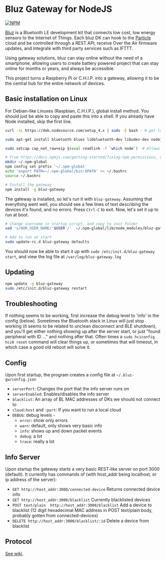 # Bluz Gateway for NodeJS
[![NPM](https://nodei.co/npm/bluz-gateway.png?downloads=true&downloadRank=true&stars=true)](https://nodei.co/npm/bluz-gateway/)

[Bluz](http://bluz.io/) is a Bluetooth LE development kit that connects low cost, low energy sensors to the Internet of Things. Each bluz DK can hook to the [Particle](https://www.particle.io/) cloud and be controlled through a REST API, receive Over the Air firmware updates, and integrate with third party services such as IFTTT. 

Using gateway solutions, bluz can stay online without the need of a smartphone, allowing users to create battery powered project that can stay online for months or years, and always be accessible. 

This project turns a Raspberry Pi or C.H.I.P. into a gateway, allowing it to be the central hub for the entire network of devices. 

## Basic installation on Linux
For Debian-like Linuxes (Raspbian, C.H.I.P.), global install method.  You should just be able to copy and paste this into a shell.  If you already have Node installed, skip the first line.

```bash
curl -sL https://deb.nodesource.com/setup_4.x | sudo -E bash - # get latest nodejs

sudo apt-get install bluetooth bluez libbluetooth-dev libudev-dev nodejs  # dependencies

sudo setcap cap_net_raw+eip $(eval readlink -f `which node`)  # Allows us to use without root access

# From https://docs.npmjs.com/getting-started/fixing-npm-permissions, we want to set the global npm install directory to be in our user directory, so we don't need to use root permissions
mkdir ~/.npm-global
npm config set prefix '~/.npm-global'
echo 'export PATH=~/.npm-global/bin:$PATH' >> ~/.bashrc
source ~/.bashrc

# Install the gateway
npm install -g bluz-gateway
```

The gateway is installed, so let's run it with `bluz-gateway`.  Assuming that everything went well, you should see a few lines of text describing the devices it's found, and no errors. Press `Ctrl-C` to exit. Now, let's set it up to run at boot.

```bash
# Change username in startup script, and copy to init folder
sed 's/OUR_USER_NAME/'$USER'/'  ~/.npm-global/lib/node_modules/bluz-gateway/example/init-script/bluz-gateway | sudo tee /etc/init.d/bluz-gateway

# Add to run at start
sudo update-rc.d bluz-gateway defaults
```
You should now be able to start it up with `sudo /etc/init.d/bluz-gateway start`, and view the log file at `/var/log/bluz-gateway.log`

## Updating
```bash
npm update -g bluz-gateway
sudo /etc/init.d/bluz-gateway restart
```


## Troubleshooting
If nothing seems to be working, first increase the debug level to 'info' in the config (below).  Sometimes the Bluetooth stack in Linux will just stop working (it seems to be related to unclean disconnect and BLE shutdown), and you'll get either nothing showing up after the server start, or just "found peripheral with ID ..." and nothing after that.  Often times a `sudo hciconfig hci0 reset` command will clear things up, or sometimes that will timeout, in which case a good old reboot will solve it.
## Config
Upon first startup, the program creates a config file at `~/.bluz-gw/config.json`

 - `serverPort`: Changes the port that the info server runs on
 - `serverEnabled`: Enables/disables the info server
 - `blacklist`: An array of BL MAC addresses of DKs we should not connect to
 - `cloud:host` and `:port`: If you want to run a local cloud
 - `DEBUG`: debug levels -
	 - `error`: show only errors
	 - `warn`: default, only shows very basic info
	 - `info`: shows up and down packet events
	 - `debug`: a lot
	 - `trace`: really a lot

## Info Server
Upon startup the gateway starts a very basic REST-like server on port 3000 (default).  It currently has commands of (with host_addr being localhost, or ip address of the server):

 - `GET http://host_addr:3000/connected-device` Returns connected device info
 - `GET http://host_addr:3000/blacklist` Currently blacklisted devices
 - `POST text/plain  http://host_addr:3000/blacklist` Add a device to blacklist (12 digit hexadecimal MAC address in POST text/plain body, probably gotten from connected-devices)
 - `DELETE http://host_addr:3000/blacklist/:id` Delete a device from blacklist

## Protocol
[See wiki](https://github.com/mumblepins/bluz-gateway/wiki/General-Info-about-Bluz-Gateway-Protocol).
